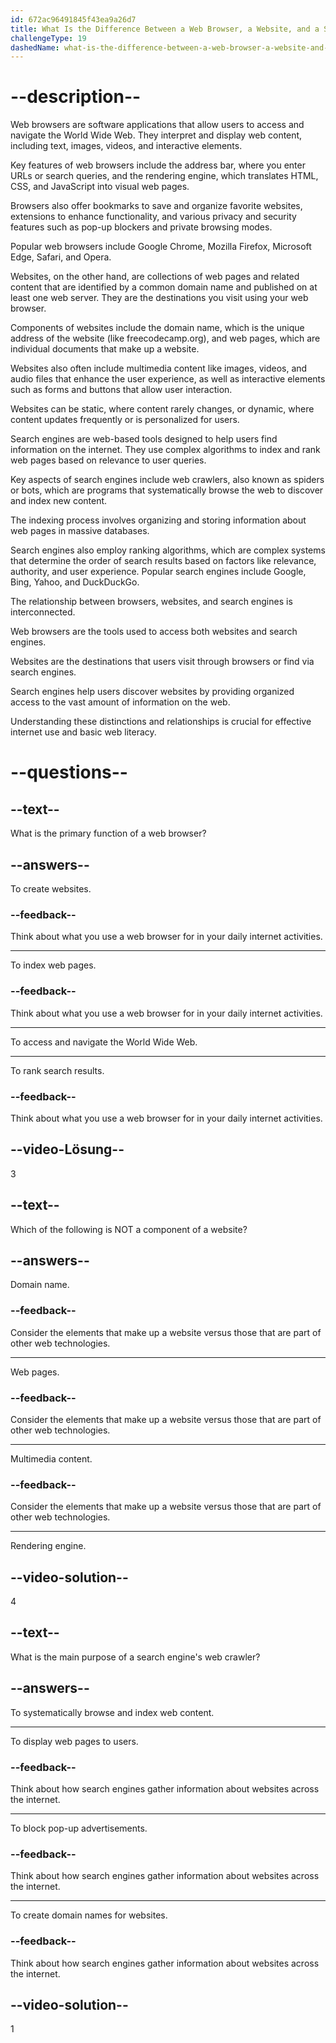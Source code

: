 ```yaml
---
id: 672ac96491845f43ea9a26d7
title: What Is the Difference Between a Web Browser, a Website, and a Search Engine?
challengeType: 19
dashedName: what-is-the-difference-between-a-web-browser-a-website-and-a-search-engine
---
```


# --description--

Web browsers are software applications that allow users to access and navigate the World Wide Web. They interpret and display web content, including text, images, videos, and interactive elements.

Key features of web browsers include the address bar, where you enter URLs or search queries, and the rendering engine, which translates HTML, CSS, and JavaScript into visual web pages.

Browsers also offer bookmarks to save and organize favorite websites, extensions to enhance functionality, and various privacy and security features such as pop-up blockers and private browsing modes.

Popular web browsers include Google Chrome, Mozilla Firefox, Microsoft Edge, Safari, and Opera.

Websites, on the other hand, are collections of web pages and related content that are identified by a common domain name and published on at least one web server. They are the destinations you visit using your web browser.

Components of websites include the domain name, which is the unique address of the website (like freecodecamp.org), and web pages, which are individual documents that make up a website.

Websites also often include multimedia content like images, videos, and audio files that enhance the user experience, as well as interactive elements such as forms and buttons that allow user interaction.

Websites can be static, where content rarely changes, or dynamic, where content updates frequently or is personalized for users.

Search engines are web-based tools designed to help users find information on the internet. They use complex algorithms to index and rank web pages based on relevance to user queries.

Key aspects of search engines include web crawlers, also known as spiders or bots, which are programs that systematically browse the web to discover and index new content.

The indexing process involves organizing and storing information about web pages in massive databases.

Search engines also employ ranking algorithms, which are complex systems that determine the order of search results based on factors like relevance, authority, and user experience. Popular search engines include Google, Bing, Yahoo, and DuckDuckGo.

The relationship between browsers, websites, and search engines is interconnected.

Web browsers are the tools used to access both websites and search engines.

Websites are the destinations that users visit through browsers or find via search engines.

Search engines help users discover websites by providing organized access to the vast amount of information on the web.

Understanding these distinctions and relationships is crucial for effective internet use and basic web literacy.

# --questions--

## --text--

What is the primary function of a web browser?

## --answers--

To create websites.

### --feedback--

Think about what you use a web browser for in your daily internet activities.

---

To index web pages.

### --feedback--

Think about what you use a web browser for in your daily internet activities.

---

To access and navigate the World Wide Web.

---

To rank search results.

### --feedback--

Think about what you use a web browser for in your daily internet activities.

## --video-Lösung--

3

## --text--

Which of the following is NOT a component of a website?

## --answers--

Domain name.

### --feedback--

Consider the elements that make up a website versus those that are part of other web technologies.

---

Web pages.

### --feedback--

Consider the elements that make up a website versus those that are part of other web technologies.

---

Multimedia content.

### --feedback--

Consider the elements that make up a website versus those that are part of other web technologies.

---

Rendering engine.

## --video-solution--

4

## --text--

What is the main purpose of a search engine's web crawler?

## --answers--

To systematically browse and index web content.

---

To display web pages to users.

### --feedback--

Think about how search engines gather information about websites across the internet.

---

To block pop-up advertisements.

### --feedback--

Think about how search engines gather information about websites across the internet.

---

To create domain names for websites.

### --feedback--

Think about how search engines gather information about websites across the internet.

## --video-solution--

1
